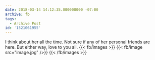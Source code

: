 ```yaml
---
date: 2018-03-14 14:12:35.000000000 -07:00
archive: fb
tags: 
  - Archive Post
id: '1521061955'
---
```


I think about her all the time.  Not sure if any of her personal friends are here. But either way, love to you all.
{{< fb/images >}}
{{< fb/image src="image.jpg" />}}
{{< /fb/images >}}
